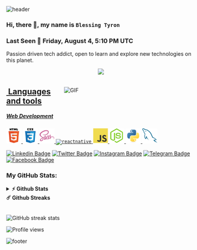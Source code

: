 ![header](https://capsule-render.vercel.app/api?type=wave&color=gradient&height=300&section=header&text=Blessingdev233%20&fontSize=90&animation=fadeIn&fontAlignY=38&desc=Welcome%20to%20my%20world%20of%20endless%20learning%20adventure!&descAlignY=53&descAlign=62)
### Hi, there 👋, my name is `Blessing Tyron`
### Last Seen :eyes: Friday, August 4, 5:10 PM UTC

Passion driven tech addict, open to learn and explore new technologies on this planet.

<p align="center">
  <a href="https://github.com/DenverCoder1/readme-typing-svg"><img src="https://readme-typing-svg.herokuapp.com/?lines=%20The%20more%20you%20know;The%20more%20you%20realize;you%20don't%20know&font=Fira%20Code&center=true&width=440&height=45&color=f75c7e&vCenter=true&size=22">
</p>

<img align="right" alt="GIF" src="./programmer.gif" width="350" />

## ️ Languages and tools


##### Web Development
<code><img src="https://raw.githubusercontent.com/devicons/devicon/master/icons/html5/html5-original-wordmark.svg" alt="html5" width="40"/></code>
<code><img src="https://raw.githubusercontent.com/devicons/devicon/master/icons/css3/css3-original-wordmark.svg" alt="css3" width="40"/></code>
<code><img src="https://raw.githubusercontent.com/devicons/devicon/master/icons/sass/sass-original.svg" alt="sass" width="40"/></code>
<code><img src="https://reactnative.dev/img/header_logo.svg" alt="reactnative" width="40"/></code>
<code><img src="https://raw.githubusercontent.com/devicons/devicon/master/icons/javascript/javascript-original.svg" alt="javascript" width="40"/></code>
<code><img src="https://raw.githubusercontent.com/devicons/devicon/master/icons/nodejs/nodejs-original.svg" alt="nodejs" width="40"/></code>
<code><img src="https://raw.githubusercontent.com/devicons/devicon/master/icons/python/python-original.svg" alt="python" width="40"/></code>
<code><img src="https://raw.githubusercontent.com/devicons/devicon/master/icons/mysql/mysql-original.svg" alt="mysql" width="40"/></code> 

[![Linkedin Badge](https://img.shields.io/badge/-LinkedIn-0e76a8?style=flat-square&logo=Linkedin&logoColor=white)](https://www.linkedin.com/in/blessing-lartey-2049a1233)
[![Twitter Badge](https://img.shields.io/badge/-Twitter-00acee?style=flat-square&logo=Twitter&logoColor=white)](https://twitter.com/xlense)
[![Instagram Badge](https://img.shields.io/badge/-Instagram-e4405f?style=flat-square&logo=Instagram&logoColor=white)](https://www.instagram.com/tyronshotit/)
[![Telegram Badge](https://img.shields.io/badge/-Telegram-0088cc?style=flat-square&logo=Telegram&logoColor=white)](https://t.me/camodeli)
[![Facebook Badge](https://img.shields.io/badge/-Facebook-0088cc?style=flat-square&logo=Facebook&logoColor=white)](https://www.facebook.com/BlessingTetteh)
   

### My GitHub Stats:

<details>	
  <summary><b>⚡ Github Stats</b></summary>

  <br />  
  
[![My Github Stats](https://github-readme-stats.vercel.app/api?username=Blessingdev233&theme=radical)](https://github.com/Blessingdev233/github-readme-stats)
</details>
	
  <summary><b>☄️ Github Streaks</b></summary>

  <br />
  
  ![GitHub streak stats](https://github-readme-streak-stats.herokuapp.com/?user=Blessingdev233&theme=react)  
  
![Profile views](https://gpvc.arturio.dev/Blessingdev233) 

![footer](https://capsule-render.vercel.app/api?type=wave&color=gradient&height=300&section=footer&descAlignY=51&descAlign=62)
